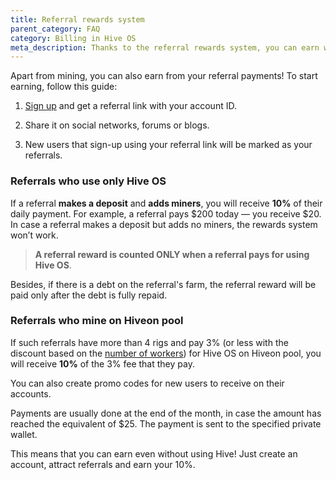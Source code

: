 ```yaml
---
title: Referral rewards system
parent_category: FAQ
category: Billing in Hive OS
meta_description: Thanks to the referral rewards system, you can earn with Hive OS even if you don't mine!
---
```


Apart from mining, you can also earn from your referral payments! To start earning, follow this guide:

1. [Sign up](https://the.hiveos.farm/register/) and get a referral link with your account ID.

2. Share it on social networks, forums or blogs.

3. New users that sign-up using your referral link will be marked as your referrals.

### Referrals who use only Hive OS
If a referral **makes a deposit** and **adds miners**, you will receive **10%** of their daily payment. For example, a referral pays $200 today — you receive $20. In case a referral makes a deposit but adds no miners, the rewards system won’t work.

>**A referral reward is counted ONLY when a referral pays for using Hive OS**.

Besides, if there is a debt on the referral's farm, the referral reward will be paid only after the debt is fully repaid.

### Referrals who mine on Hiveon pool
If such referrals have more than 4 rigs and pay 3% (or less with the discount based on the [number of workers](https://hiveos.farm/faq-billing_in_hive_os-discounts_bonuses)) for Hive OS on Hiveon pool, you will receive **10%** of the 3% fee that they pay.

You can also create promo codes for new users to receive on their accounts.

Payments are usually done at the end of the month, in case the amount has reached the equivalent of $25. The payment is sent to the specified private wallet.

This means that you can earn even without using Hive! Just create an account, attract referrals and earn your 10%.
